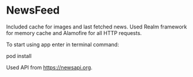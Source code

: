 # NewsFeed
Included cache for images and last fetched news. Used Realm framework for memory cache and Alamofire for all HTTP requests.

To start using app enter in terminal command:

pod install

Used API from https://newsapi.org.
